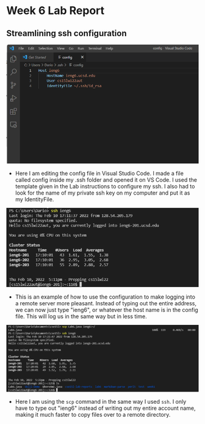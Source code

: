 # Week 6 Lab Report

## Streamlining ssh configuration

![Image](lab3-SS/sshConfig.png)
 - Here I am editing the config file in Visual Studio Code. I made a file called config inside my .ssh folder and opened it on VS Code. I used the template given in the Lab instructions to configure my ssh. I also had to look for the name of my private ssh key on my computer and put it as my IdentityFile.


![Image](lab3-SS/exampleSshConfig.png)
 - This is an example of how to use the configuration to make logging into a remote server more pleasant. Instead of typing out the entire address, we can now just type "ieng6", or whatever the host name is in the config file. This will log us in the same way but in less time.


![Image](lab3-SS/scpConfig.png)
 - Here I am using the `scp` command in the same way I used `ssh`. I only have to type out "ieng6" instead of writing out my entire account name, making it much faster to copy files over to a remote directory.